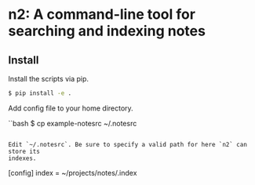 n2: A command-line tool for searching and indexing notes
========================================================

Install
-------

Install the scripts via pip.

```bash
$ pip install -e .
```

Add config file to your home directory.

``bash
$ cp example-notesrc ~/.notesrc
```

Edit `~/.notesrc`. Be sure to specify a valid path for here `n2` can store its
indexes.

```
[config]
index = ~/projects/notes/.index
```

